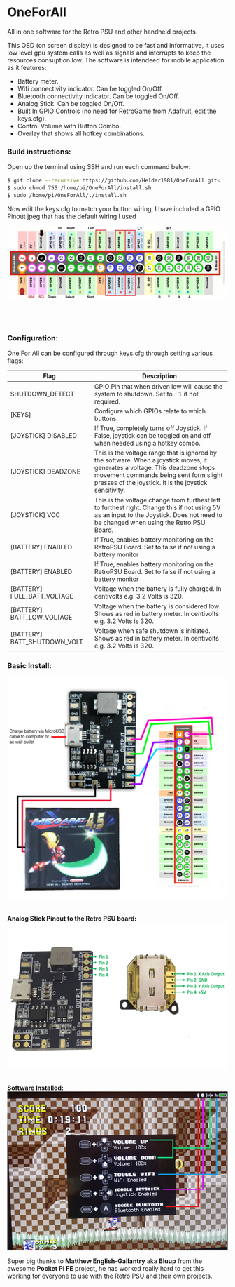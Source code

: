 
# OneForAll
All in one software for the Retro PSU and other handheld projects.

This OSD (on screen display) is designed to be fast and informative, it uses low level gpu system calls as well as signals and interrupts to keep the resources consuption low. The software is intendeed for mobile application as it features:

 - Battery meter.
 - Wifi connectivity indicator. Can be toggled On/Off.
 - Bluetooth connectivity indicator. Can be toggled On/Off.
 - Analog Stick. Can be toggled On/Off.
 - Built In GPIO Controls (no need for RetroGame from Adafruit, edit the keys.cfg).
 - Control Volume with Button Combo.
 - Overlay that shows all hotkey combinations.
    

### Build instructions:
Open up the terminal using SSH and run each command below:<br>

```sh
$ git clone --recursive https://github.com/Helder1981/OneForAll.git<
$ sudo chmod 755 /home/pi/OneForAll/install.sh
$ sudo /home/pi/OneForAll/./install.sh
```

Now edit the keys.cfg to match your button wiring, I have included a GPIO Pinout jpeg that has the default wiring I used<br>

![GPIO](/Raspberry-Pi-GPIO-Pinout.jpg)<br><br><br><br>

### Configuration:

One For All can be configured through keys.cfg through setting various flags:

| Flag | Description |
| ------ | ------ |
| SHUTDOWN_DETECT | GPIO Pin that when driven low will cause the system to shutdown. Set to -1 if not required. |
| [KEYS] | Configure which GPIOs relate to which buttons. |
| [JOYSTICK] DISABLED| If True, completely turns off Joystick. If False, joystick can be toggled on and off when needed using a hotkey combo. |
| [JOYSTICK] DEADZONE | This is the voltage range that is ignored by the software. When a joystick moves, it generates a voltage. This deadzone stops movement commands being sent form slight presses of the joystick. It is the joystick sensitivity. |
| [JOYSTICK] VCC | This is the voltage change from furthest left to furthest right. Change this if not using 5V as an input to the Joystick. Does not need to be changed when using the Retro PSU Board. |
| [BATTERY] ENABLED | If True, enables battery monitoring on the RetroPSU Board. Set to false if not using a battery monitor |
| [BATTERY] ENABLED | If True, enables battery monitoring on the RetroPSU Board. Set to false if not using a battery monitor |
| [BATTERY] FULL_BATT_VOLTAGE | Voltage when the battery is fully charged. In centivolts e.g. 3.2 Volts is 320. |
| [BATTERY] BATT_LOW_VOLTAGE | Voltage when the battery is considered low. Shows as red in battery meter. In centivolts e.g. 3.2 Volts is 320. |
| [BATTERY] BATT_SHUTDOWN_VOLT | Voltage when safe shutdown is initiated. Shows as red in battery meter. In centivolts e.g. 3.2 Volts is 320. |

### Basic Install:
![BasicInstall](/RetroPSU%20Basic%20Install.jpg)<br><br><br>
<b>Analog Stick Pinout to the Retro PSU board:</b><br>
![AnalogPinout](/Analog%20Stick%20Pinout.jpg)<br><br><br>
<b>Software Installed:</b><br>
![demo2](/On%20Screen%20Display.jpg)<br>


Super big thanks to <b>Matthew English-Gallantry</b> aka <b>Bluup</b> from the awesome <b>Pocket Pi FE</b> project, he has worked really hard to get this working for everyone to use with the Retro PSU and their own projects.
<br><br><br><br>
